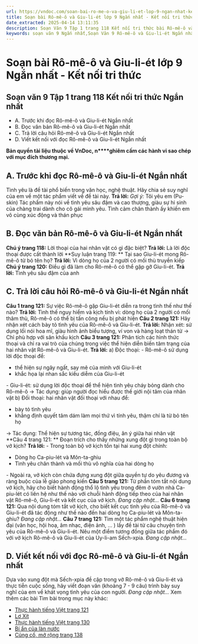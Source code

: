 ```yaml
---
url: https://vndoc.com/soan-bai-ro-me-o-va-giu-li-et-lop-9-ngan-nhat-ket-noi-tri-thuc-325426
title: Soạn bài Rô-mê-ô và Giu-li-ét lớp 9 Ngắn nhất - Kết nối tri thức - VnDoc.com
date_extracted: 2025-04-14 13:11:35
description: Soạn Văn 9 Tập 1 trang 118 Kết nối tri thức bài Rô-mê-ô và Giu-li-ét (Ngắn nhất) gồm phần trả lời ngắn gọn, bám sát các câu hỏi, yêu cầu trong SGK (chỉ có trên VnDoc). Mời các bạn tham khảo.
keywords: soạn văn 9 Ngắn nhất,Soạn Văn 9 Rô-mê-ô và Giu-li-ét Ngắn nhất,Soạn bài Rô-mê-ô và Giu-li-ét Ngắn nhất,Soạn văn 9 Tập 1 trang 118 Kết nối tri thức Ngắn nhất,Rô-mê-ô và Giu-li-ét lớp 9 Kết nối tri thức,Rô-mê-ô và Giu-li-ét trang 118,văn 9,ngữ văn 9,soạn văn 9 kết nối tri thức,soạn văn 9 tập 1,giải văn 9,soạn ngữ văn 9,giải ngữ văn 9,giải sgk ngữ văn 9
---
```


# Soạn bài Rô-mê-ô và Giu-li-ét lớp 9 Ngắn nhất - Kết nối tri thức
## **Soạn văn 9 Tập 1 trang 118 Kết nối tri thức Ngắn nhất**
  * A. Trước khi đọc Rô-mê-ô và Giu-li-ét Ngắn nhất
  * B. Đọc văn bản Rô-mê-ô và Giu-li-ét Ngắn nhất
  * C. Trả lời câu hỏi Rô-mê-ô và Giu-li-ét Ngắn nhất
  * D. Viết kết nối với đọc Rô-mê-ô và Giu-li-ét Ngắn nhất

**Bản quyền tài liệu thuộc về VnDoc, n****ghiêm cấm các hành vi sao chép với mục đích thương mại.**
## **A. Trước khi đọc Rô-mê-ô và Giu-li-ét Ngắn nhất**
Tình yêu là đề tài phổ biến trong văn học, nghệ thuật. Hãy chia sẻ suy nghĩ của em về một tác phẩm viết về đề tài này.
**Trả lời:**
_Gợi ý:_ Tôi yêu em \(Pu-skin\)
Tác phẩm này nói về tình yêu sâu đậm và cao thượng, giàu sự hi sinh của chàng trai dành cho cô gái mình yêu. Tình cảm chân thành ấy khiến em vô cùng xúc động và thán phục
## **B. Đọc văn bản Rô-mê-ô và Giu-li-ét Ngắn nhất**
**Chú ý trang 118:** Lời thoại của hai nhân vật có gì đặc biệt?
**Trả lời:**
Là lời độc thoại được cất thành lời
**Suy luận trang 119: ** Tại sao Giu-li-ét mong Rô-mê-ô từ bỏ tên họ?
**Trả lời:**
Vì dòng họ của 2 người có mối thù truyền kiếp
**Chú ý trang 120:** Điều gì đã làm cho Rô-mê-ô có thể gặp gỡ Giu-li-ét.
**Trả lời:**
Tình yêu sâu đậm của anh
## **C. Trả lời câu hỏi Rô-mê-ô và Giu-li-ét Ngắn nhất**
**Câu 1 trang 121:** Sự việc Rô-mê-ô gặp Giu-li-ét diễn ra trong tình thế như thế nào?
**Trả lời:**
Tình thế nguy hiểm và kịch tính vì: dòng họ cùa 2 người có mối thâm thù, Rô-mê-ô có thể bị tấn công nếu bị phát hiện
**Câu 2 trang 121:** Hãy nhận xét cách bày tỏ tình yêu của Rô-mê-ô và Giu-li-ét.
**Trả lời:**
Nhận xét: sử dụng lối nói hoa mĩ, giàu hình ảnh biểu tượng, ví von và hàng loạt thán từ
→ Chỉ phù hợp với sân khấu kịch
**Câu 3 trang 121:** Phân tích các hình thức thoại và chỉ ra vai trò của chúng trong việc thể hiện diễn biến tâm trạng của hai nhân vật Rô-mê-ô và Giu-li-ét.
**Trả lời:**
a\) Độc thoại:
\- Rô-mê-ô sử dụng lời độc thoại để:
  * thể hiện sự ngây ngất, say mê của mình với Giu-li-ét
  * khắc họa lại nhan sắc kiều diễm của Giu-li-ét

\- Giu-li-ét: sử dụng lời độc thoại để thể hiện tình yêu cháy bỏng dành cho Rô-mê-ô
→ Tác dụng: giúp người đọc hiểu được thế giới nội tâm của nhân vật
b\) Đối thoại: hai nhân vật đối thoại với nhau để:
  * bày tỏ tình yêu
  * khẳng định quyết tâm dám làm mọi thứ vì tính yêu, thậm chí là từ bỏ tên họ

→ Tác dụng: Thể hiện sự tương tác, đồng điệu, ăn ý giữa hai nhân vật
**Câu 4 trang 121: ** Đoạn trích cho thấy những xung đột gì trong toàn bộ vở kịch?
**Trả lời:**
\- Trong toàn bộ vở kịch tồn tại hai xung đột chính:
  * Dòng họ Ca-piu-lét và Môn-ta-ghiu
  * Tình yêu chân thành và mối thù vô nghĩa của hai dòng họ

\- Ngoài ra, vở kịch còn chứa đựng xung đột giữa quyền tự do yêu đương và ràng buộc của lễ giáo phong kiến
**Câu 5 trang 121:** Từ phần tóm tắt nội dung vở kịch, hãy cho biết hành động thổ lộ tình yêu trong đêm ở vườn nhà Ca-piu-lét có liên hệ như thế nào với chuỗi hành động tiếp theo của hai nhân vật Rô-mê-ô, Giu-li-ét và kết cục của vở kịch.
_Đang cập nhật..._
**Câu 6 trang 121:** Qua nội dung tóm tắt vở kịch, cho biết kết cục tình yêu của Rô-mê-ô và Giu-li-ét đã tác động như thế nào đến hai dòng họ Ca-piu-lét và Môn-ta-ghiu?
_Đang cập nhật..._
**Câu 7 trang 121:** Tìm một tác phẩm nghệ thuật hiện đại \(văn học, hội hoạ, âm nhạc, điện ảnh, ... \) lấy đề tài từ câu chuyện tình yêu của Rô-mê-ô và Giu-li-ét. Nêu một điểm tương đồng giữa tác phẩm đó với vở kịch Rô-mê-ô và Giu-li-ét của Uy-li-am Sếch-xpia.
_Đang cập nhật..._
## **D. Viết kết nối với đọc Rô-mê-ô và Giu-li-ét Ngắn nhất**
Dựa vào xung đột mà Sếch-xpia đề cập trong vở Rô-mê-ô và Giu-li-ét và thực tiễn cuộc sống, hãy viết đoạn văn \(khoảng 7 - 9 câu\) trình bày suy nghĩ của em về khát vọng tình yêu của con người.
_Đang cập nhật..._
Xem thêm các bài Tìm bài trong mục này khác:
  * [Thực hành tiếng Việt trang 121](</soan-van-9-tap-1-trang-121-ket-noi-tri-thuc-ngan-nhat-325437>)
  * [Lơ Xít](</soan-bai-lo-xit-lop-9-ngan-nhat-ket-noi-tri-thuc-325461>)
  * [Thực hành tiếng Việt trang 130](</soan-van-9-tap-1-trang-130-ket-noi-tri-thuc-ngan-nhat-325462>)
  * [Bí ẩn của làn nước](</soan-bai-bi-an-cua-lan-nuoc-lop-9-ngan-nhat-ket-noi-tri-thuc-325465>)
  * [Củng cố, mở rộng trang 138](</soan-van-9-tap-1-trang-138-ket-noi-tri-thuc-ngan-nhat-325467>)

